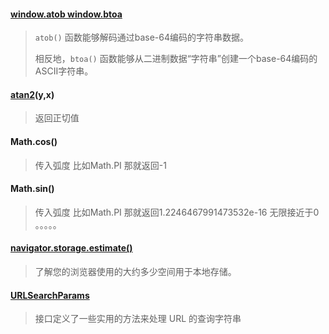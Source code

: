 #### [window.atob   window.btoa](https://developer.mozilla.org/zh-CN/docs/Glossary/Base64)

> `atob()` 函数能够解码通过base-64编码的字符串数据。
>
> 相反地，`btoa()` 函数能够从二进制数据“字符串”创建一个base-64编码的ASCII字符串。

#### [atan2](https://developer.mozilla.org/zh-CN/docs/Web/JavaScript/Reference/Global_Objects/Math/atan2)(y,x)

> 返回正切值

#### Math.cos()

> 传入弧度 比如Math.PI 那就返回-1

#### Math.sin()

> 传入弧度 比如Math.PI 那就返回1.2246467991473532e-16   无限接近于0  。。。。。

#### [navigator.storage.estimate()](https://developer.mozilla.org/zh-CN/docs/orphaned/Web/API/NavigatorStorage/storage)

> 了解您的浏览器使用的大约多少空间用于本地存储。

#### [URLSearchParams](https://developer.mozilla.org/zh-CN/docs/Web/API/URLSearchParams)

> 接口定义了一些实用的方法来处理 URL 的查询字符串

